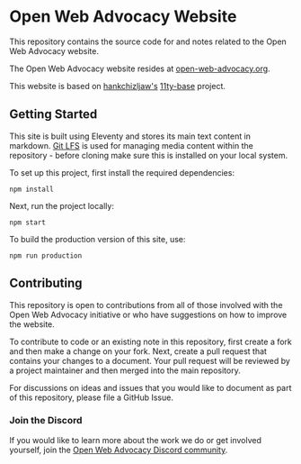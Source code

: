 # Open Web Advocacy Website

This repository contains the source code for and notes related to the Open Web Advocacy website.

The Open Web Advocacy website resides at [open-web-advocacy.org](https://open-web-advocacy.org).

This website is based on [hankchizljaw's](https://github.com/hankchizljaw) [11ty-base](https://github.com/hankchizljaw/11ty-base) project.

## Getting Started

This site is built using Eleventy and stores its main text content in markdown. [Git LFS](https://git-lfs.github.com/) is used for managing media content within the repository - before cloning make sure this is installed on your local system. 

To set up this project, first install the required dependencies:

    npm install

Next, run the project locally:

    npm start

To build the production version of this site, use:

    npm run production

## Contributing

This repository is open to contributions from all of those involved with the Open Web Advocacy initiative or who have suggestions on how to improve the website.

To contribute to code or an existing note in this repository, first create a fork and then make a change on your fork. Next, create a pull request that contains your changes to a document. Your pull request will be reviewed by a project maintainer and then merged into the main repository.

For discussions on ideas and issues that you would like to document as part of this repository, please file a GitHub Issue.

### Join the Discord

If you would like to learn more about the work we do or get involved yourself, join the [Open Web Advocacy Discord community](https://discord.gg/x53hkqrRKx).
